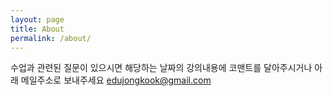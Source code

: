 ```yaml
---
layout: page
title: About
permalink: /about/
---
```


수업과 관련된 질문이 있으시면 해당하는 날짜의 강의내용에 코맨트를 달아주시거나
아래 메일주소로 보내주세요
[edujongkook@gmail.com](edujongkook@gmail.com)



[jekyll-organization]: https://github.com/jekyll
